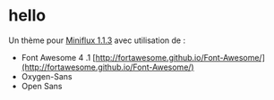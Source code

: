 hello
=====

Un thème pour [Miniflux 1.1.3](http://miniflux.net/)  avec utilisation de :

* Font Awesome 4 .1  [http://fortawesome.github.io/Font-Awesome/](http://fortawesome.github.io/Font-Awesome/)
* Oxygen-Sans 
* Open Sans 

